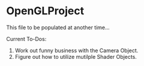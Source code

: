 # OpenGLProject

This file to be populated at another time...

Current To-Dos:

1. Work out funny business with the Camera Object.
2. Figure out how to utilize mutilple Shader Objects.